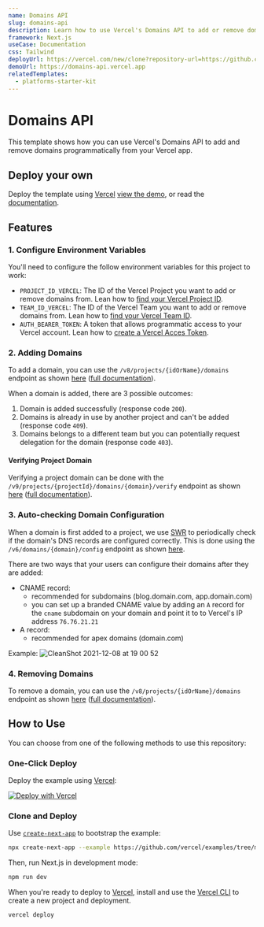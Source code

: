 ```yaml
---
name: Domains API
slug: domains-api
description: Learn how to use Vercel's Domains API to add or remove domains programmatically from your Vercel app.
framework: Next.js
useCase: Documentation
css: Tailwind
deployUrl: https://vercel.com/new/clone?repository-url=https://github.com/vercel/examples/tree/main/solutions/domains-api&project-name=domains-api&repository-name=domains-api&env=AUTH_BEARER_TOKEN,PROJECT_ID_VERCEL,TEAM_ID_VERCEL
demoUrl: https://domains-api.vercel.app
relatedTemplates:
  - platforms-starter-kit
---
```


# Domains API

This template shows how you can use Vercel's Domains API to add and remove domains programmatically from your Vercel app.

## Deploy your own

Deploy the template using [Vercel](https://vercel.com/new/clone?repository-url=https://github.com/vercel/examples/tree/main/solutions/domains-api&project-name=domains-api&repository-name=domains-api&env=AUTH_BEARER_TOKEN,PROJECT_ID_VERCEL,TEAM_ID_VERCEL) [view the demo](https://domains-api.vercel.app/), or read the [documentation](https://vercel.com/docs/rest-api/endpoints/domains). 


## Features

### 1. Configure Environment Variables

You'll need to configure the follow environment variables for this project to work:

- `PROJECT_ID_VERCEL`: The ID of the Vercel Project you want to add or remove domains from. Lean how to [find your Vercel Project ID](https://vercel.com/docs/projects/overview#project-id).
- `TEAM_ID_VERCEL`: The ID of the Vercel Team you want to add or remove domains from. Lean how to [find your Vercel Team ID](https://vercel.com/docs/accounts/create-a-team#find-your-team-id).
- `AUTH_BEARER_TOKEN`: A token that allows programmatic access to your Vercel account. Lean how to [create a Vercel Acces Token](https://vercel.com/docs/rest-api#creating-an-access-token).

### 2. Adding Domains

To add a domain, you can use the `/v8/projects/{idOrName}/domains` endpoint as shown [here](./pages/api/add-domain.js) ([full documentation](https://vercel.com/docs/rest-api#endpoints/projects/add-a-domain-to-a-project)).

When a domain is added, there are 3 possible outcomes:

1. Domain is added successfully (response code `200`).
2. Domains is already in use by another project and can't be added (response code `409`).
3. Domains belongs to a different team but you can potentially request delegation for the domain (response code `403`).

#### Verifying Project Domain

Verifying a project domain can be done with the `/v9/projects/{projectId}/domains/{domain}/verify` endpoint as shown [here](./pages/api/verify-domain.js) ([full documentation](https://vercel.com/docs/rest-api#endpoints/projects/verify-project-domain)).

### 3. Auto-checking Domain Configuration

When a domain is first added to a project, we use [SWR](https://swr.vercel.app) to periodically check if the domain's DNS records are configured correctly. This is done using the `/v6/domains/{domain}/config` endpoint as shown [here](./pages/api/check-domain.js).

There are two ways that your users can configure their domains after they are added:

- CNAME record:
  - recommended for subdomains (blog.domain.com, app.domain.com)
  - you can set up a branded CNAME value by adding an `A` record for the `cname` subdomain on your domain and point it to to Vercel's IP address `76.76.21.21`
- A record:
  - recommended for apex domains (domain.com)

Example:
![CleanShot 2021-12-08 at 19 00 52](https://user-images.githubusercontent.com/28986134/145327099-137dc60e-d260-4ba3-b8bb-413e7d70b9b1.png)

### 4. Removing Domains

To remove a domain, you can use the `/v8/projects/{idOrName}/domains` endpoint as shown [here](./pages/api/remove-domain.js) ([full documentation](https://vercel.com/docs/rest-api#endpoints/projects/remove-a-domain-from-a-project)).

## How to Use

You can choose from one of the following methods to use this repository:

### One-Click Deploy

Deploy the example using [Vercel](https://vercel.com?utm_source=github&utm_medium=readme&utm_campaign=platforms-eap):

[![Deploy with Vercel](https://vercel.com/button)](https://vercel.com/new/clone?repository-url=https://github.com/vercel/examples/tree/main/solutions/domains-api&project-name=domains-api&repository-name=domains-api&env=AUTH_BEARER_TOKEN,PROJECT_ID_VERCEL,TEAM_ID_VERCEL)

### Clone and Deploy

Use [`create-next-app`](https://github.com/vercel/next.js/tree/canary/packages/create-next-app) to bootstrap the example:

```bash
npx create-next-app --example https://github.com/vercel/examples/tree/main/solutions/domains-api domains-api
```

Then, run Next.js in development mode:

```bash
npm run dev
```

When you're ready to deploy to [Vercel](https://vercel.com/new?utm_source=github&utm_medium=readme&utm_campaign=platforms-eap), install and use the [Vercel CLI](https://vercel.com/docs/cli) to create a new project and deployment.

```bash
vercel deploy
```
